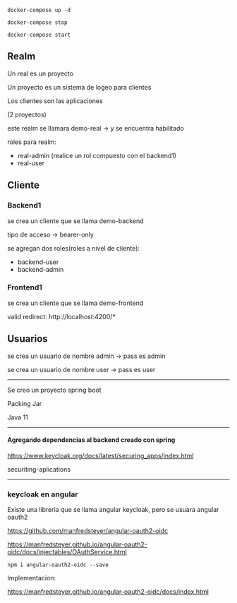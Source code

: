 ```
docker-compose up -d
```

```
docker-compose stop
```

```
docker-compose start
```



## Realm

Un real es un proyecto

Un proyecto es un sistema de logeo para clientes

Los clientes son las aplicaciones

(2 proyectos)

este realm se llamara demo-real -> y se encuentra habilitado

roles para realm:

- real-admin (realice un rol compuesto con el backend1)
- real-user





## Cliente 

### Backend1

se crea un cliente que se llama demo-backend

tipo de acceso -> bearer-only

se agregan dos roles(roles a nivel de cliente):

- backend-user
- backend-admin



### Frontend1

se crea un cliente que se llama demo-frontend

valid redirect: http://localhost:4200/*



## Usuarios

se crea un usuario de nombre admin -> pass es admin

se crea un usuario de nombre user -> pass es user



------

Se creo un proyecto spring boot

Packing Jar

Java 11

------

#### Agregando dependencias al backend creado con spring

https://www.keycloak.org/docs/latest/securing_apps/index.html

securiting-aplications



------

### keycloak en angular 

Existe una libreria que se llama angular keycloak, pero se usuara angular oauth2

https://github.com/manfredsteyer/angular-oauth2-oidc

https://manfredsteyer.github.io/angular-oauth2-oidc/docs/injectables/OAuthService.html

```
npm i angular-oauth2-oidc --save
```

Implementacion:

https://manfredsteyer.github.io/angular-oauth2-oidc/docs/index.html